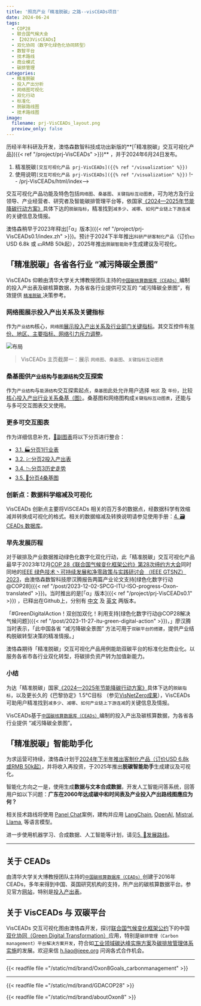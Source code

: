 ```yaml
---
title: '照亮产业「精准脱碳」之路--visCEADs项目'
date: 2024-06-24
tags:
  - COP28
  - 联合国气候大会
  - 【2023VisCEADs】
  - 双化协同（数字化绿色化协同转型）
  - 数智平台
  - 技术路线
  - 商业模式
  - 碳排管理
categories:
  - 精准脱碳
  - 投入产出分析
  - 网络图可视化
  - 双化行动
  - 标准化
  - 脱碳路线图
  - 技术路线图
image:
  filename: prj-VisCEADs_layout.png
  preview_only: false
---
```


历经半年科研及开发，澳恪森数智科技成功出新版的**[「精准脱碳」交互可视化产品]({{< ref "/project/prj-VisCEADs" >}})** ，并于2024年6月24日发布。

1. 精准脱碳``[交互可视化产品 prj-VisCEADs]({{% ref "/visualization" %}})``<!--/prj-VisCEADs/index> -->
2. 使用说明``[交互可视化产品 prj-VisCEADs]({{% ref "/visualization" %}})`` !-- /prj-VisCEADs/html/index-->

交互可视化产品功能及特色包括``网络图``、``桑基图``、``关键指标互动图表``，可为地方及行业领导、产业经营者、研究者及智能碳排管理平台等，依国家[《2024—2025年节能降碳行动方案》](https://www.gov.cn/zhengce/202405/content_6954583.htm)具体下达的``脱碳指标``，精准找到``减多少``、``减哪``、``如何产业链上下游连减``的关键信息及情报。

澳恪森稍早于2023年释出[「α」版本]({{< ref "/project/prj-VisCEADs0.1/index.zh" >}})。预计于2024下半年推出``科研产研客制化产品``（订价💵USD 6.8k 或 💴RMB 50k起），2025年推出``脱碳智能助手``生成建议及可视化。

<!--more-->
## 「精准脱碳」各省各行业 “减污降碳全景图”

VisCEADs 仰赖由清华大学关大博教授团队主持的[``中国碳核算数据库（CEADs）``](https://www.ceads.net.cn/)编制的投入产出表及碳核算数据，为各省各行业提供可交互的 “减污降碳全景图”，有效提供 [``精准脱碳`` ](/about/%E7%B2%BE%E5%87%86%E8%84%B1%E7%A2%B3/)决策参考。

###  网络图展示投入产出关系及关键指标

作为``产业结构``核心，``网络图``[展示投入产出关系及行业部门关键指标](https://oxon8.netlify.app/visualization/prj-visceads/html/chapters/02.main)。其交互控件有[年份、地区、主要指标、网络引力斥力调整](https://oxon8.netlify.app/visualization/prj-visceads/html/features/app_feature_main-02)。

![布局](https://oxon8.netlify.app/visualization/prj-visceads/html/_images/VisCEADs_layout.png)
> VisCEADs 主页截屏一：展示 ``网络图``、``桑基图``、``关键指标互动图表``

###  桑基图供``产业结构``与``能源结构``交互探索

作为``产业结构``与``能源结构``交互探索起点，``桑基图``此处允许用户选择 `地区` 及 `年份`，比较[核心投入产出行业关系桑基（图）](https://oxon8.netlify.app/visualization/prj-visceads/html/features/app_feature-04)。桑基图和网络图构成``关键指标互动图表``，还能与与多可交互图表交叉使用。
### 更多可交互图表

作为详细信息补充，[📅副图表](https://oxon8.netlify.app/visualization/prj-visceads/html/chapters/03.additional#)将以下分页进行整合：
- [3.1. 🏭分页1行业表](https://oxon8.netlify.app/visualization/prj-visceads/html/features/app_feature-01)
- [3.2. 💹分页2投入产出表](https://oxon8.netlify.app/visualization/prj-visceads/html/features/app_feature-02)
- [3.4. 📉分页3历史走势](https://oxon8.netlify.app/visualization/prj-visceads/html/features/app_feature-03)
- [3.5. 🔀分页4桑基图](https://oxon8.netlify.app/visualization/prj-visceads/html/features/app_feature-04)

### 创新点：数据科学缩减及可视化
VisCEADs 创新点主要将ViSCEADs 相关的百万多的数据点，经数据科学有效缩减并转换成可视化的格式。相关的数据缩减及转换说明请参见使用手册：[4. 🗃️CEADs 数据库](https://oxon8.netlify.app/visualization/prj-visceads/html/chapters/04.data#)。
### 早先发展历程

对于碳排及产业数据推动绿色化数字化双化行动，此「精准脱碳」交互可视化产品最早于2023年12月[COP 28《联合国气候变化框架公约》第28次缔约方大会](https://www.mee.gov.cn/xxgk/hjyw/202311/t20231101_1044710.shtml)同时同地的[IEEE 绿色技术丶可持续发展和净零政策与实践研讨会 （IEEE GTSNZ） 2023](https://gtsnz.org/)，由澳恪森数智科技廖汉腾报告两篇产业论文支持[绿色化数字行动@COP28]({{< ref "/post/2023-12-02-SPCG-ITU-ISO-progress-Oxon-translated" >}})。当时推出的是[「α」版本]({{< ref "/project/prj-VisCEADs0.1" >}}) ，已释出在Github上，分别有 [中文](/visualization/prj-visCEADs0.1/index.zh.html)  及 [英文](/visualization/prj-visCEADs0.1/index.en.html) 两版本。

「#GreenDigitalAction！双创加双化！利用支持[绿色化数字行动@COP28解决气候问题]({{< ref "/post/2023-11-27-itu-green-digital-action" >}})，」廖汉腾当时表示，「此中国各省 “减污降碳全景图” 方法可用于``双碳平台的搭建``，提供产业结构脱碳转型决策的精准情报。」

澳恪森期待「精准脱碳」交互可视化产品用例能助双碳平台的标准化肚商业化。以服务各省市各行业双化转型，将碳排负资产转为加值新能力。
### 小结

为达「精准脱碳」国家[《2024—2025年节能降碳行动方案》](https://www.gov.cn/zhengce/202405/content_6954583.htm)具体下达的``脱碳指标``，以及更长久的《巴黎协定》1.5℃目标 （参见[VisNetZero成果](https://oxon8.netlify.app/visualization/prj-visNetZero/index.zh)），VisCEADs 可助用户精准找到``减多少``、``减哪``、``如何产业链上下游连减``的关键信息及情报。

VisCEADs基于[``中国碳核算数据库（CEADs）``](https://www.ceads.net.cn/)编制的投入产出及碳核算数据，为各省各行业提供 “减污降碳全景图”。

## 「精准脱碳」智能助手化

为求运营可持续，澳恪森计划于[2024年下半年推出客制化产品（订价USD 6.8k 或RMB 50k起）](https://oxon8.netlify.app/visualization/prj-visceads/html/chapters/05.roadmapping)，并将收入再投资，于2025年推出**脱碳智能助手**生成建议及可视化。

智能化方向之一是，使用生成**数据与文本合成数据**，开发人工智能问答系统，回答用户如以下问题：**广东在2060年达成碳中和时间表及产业投入产出路线图應应为何？** 

相关技术路线将使用 [Panel Chat](https://github.com/holoviz-topics/panel-chat-examples)案例，建构并应用 [LangChain](https://python.langchain.com/docs/get_started/introduction), [OpenAI](https://openai.com/blog/chatgpt), [Mistral](https://www.google.com/url?sa=t&amp;rct=j&amp;q=&amp;esrc=s&amp;source=web&amp;cd=&amp;ved=2ahUKEwjZtP35yvSBAxU00wIHHerUDZAQFnoECBEQAQ&amp;url=https%3A%2F%2Fdocs.mistral.ai%2F&amp;usg=AOvVaw2qpx09O_zOzSksgjBKiJY_&amp;opi=89978449), [Llama](https://ai.meta.com/llama/), 等语言模型。

进一步使用机器学习、合成数据、人工智能等计划，请见[5. 🧭发展路线](https://oxon8.netlify.app/visualization/prj-visceads/html/chapters/05.roadmapping)。

-----
## 关于 CEADs

由清华大学关大博教授团队主持的[``中国碳核算数据库（CEADs）``](https://www.ceads.net.cn/)创建于2016年 CEADs，多年来得到中国、英国研究机构的支持，所产出的碳核算数据平台。参见官方[网站](https://www.ceads.net.cn/)，特别是[投入产出表](https://www.ceads.net.cn/data/input_output_tables/)。

## 关于 VisCEADs 与 双碳平台

VisCEADs 交互可视化图由澳恪森开发，探讨[联合国气候变化框架公约](https://unfccc.int/sites/default/files/convchin.pdf)下的中国[双化协同（Green Digital Transformation）](https://m.gmw.cn/2023-02/26/content_1303295710.htm)应用，特别是``碳排管理（Carbon management）平台解决方案开发``，符合如[工业领域碳达峰实施方案](https://www.gov.cn/gongbao/content/2022/content_5717004.htm)及[碳排放管理体系实施](http://bzh.scjgj.beijing.gov.cn/bzh/apifile/file/2021/20210325/f4451779-29b3-491d-ac72-cfe29b5f53b2.PDF)的发展。欢迎来信 h.liao@ieee.org 问询各式合作机会。

---

{{< readfile file ="/static/md/brand/Oxon8Goals_carbonmanagement" >}}

---

{{< readfile file ="/static/md/brand/GDACOP28" >}}

{{< readfile file ="/static/md/brand/aboutOxon8" >}}